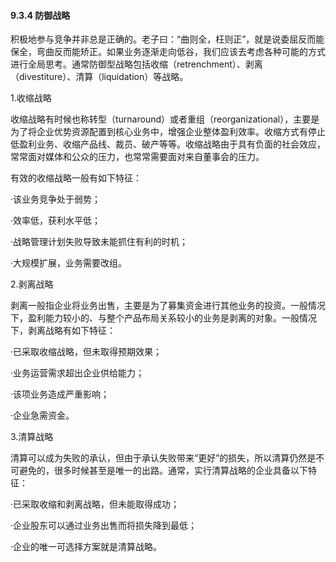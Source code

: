#### 9.3.4 防御战略

积极地参与竞争并非总是正确的。老子曰：“曲则全，枉则正”，就是说委屈反而能保全，弯曲反而能矫正。如果业务逐渐走向低谷，我们应该去考虑各种可能的方式进行全局思考。通常防御型战略包括收缩（retrenchment）、剥离（divestiture）、清算（liquidation）等战略。

1.收缩战略

收缩战略有时候也称转型（turnaround）或者重组（reorganizational），主要是为了将企业优势资源配置到核心业务中，增强企业整体盈利效率。收缩方式有停止低盈利业务、收缩产品线、裁员、破产等等。收缩战略由于具有负面的社会效应，常常面对媒体和公众的压力，也常常需要面对来自董事会的压力。

有效的收缩战略一般有如下特征：

·该业务竞争处于弱势；

·效率低，获利水平低；

·战略管理计划失败导致未能抓住有利的时机；

·大规模扩展，业务需要改组。

2.剥离战略

剥离一般指企业将业务出售，主要是为了募集资金进行其他业务的投资。一般情况下，盈利能力较小的、与整个产品布局关系较小的业务是剥离的对象。一般情况下，剥离战略有如下特征：

·已采取收缩战略，但未取得预期效果；

·业务运营需求超出企业供给能力；

·该项业务造成严重影响；

·企业急需资金。

3.清算战略

清算可以成为失败的承认，但由于承认失败带来“更好”的损失，所以清算仍然是不可避免的，很多时候甚至是唯一的出路。通常，实行清算战略的企业具备以下特征：

·已采取收缩和剥离战略，但未能取得成功；

·企业股东可以通过业务出售而将损失降到最低；

·企业的唯一可选择方案就是清算战略。
